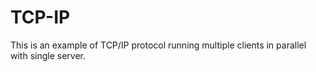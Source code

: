 # TCP-IP
This is an example of TCP/IP protocol running multiple clients in parallel with single server.
